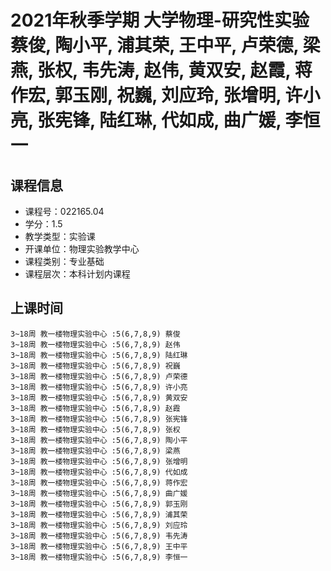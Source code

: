 # 2021年秋季学期 大学物理-研究性实验 蔡俊, 陶小平, 浦其荣, 王中平, 卢荣德, 梁燕, 张权, 韦先涛, 赵伟, 黄双安, 赵霞, 蒋作宏, 郭玉刚, 祝巍, 刘应玲, 张增明, 许小亮, 张宪锋, 陆红琳, 代如成, 曲广媛, 李恒一






## 课程信息

- 课程号：022165.04
- 学分：1.5
- 教学类型：实验课
- 开课单位：物理实验教学中心
- 课程类别：专业基础
- 课程层次：本科计划内课程

## 上课时间

```
3~18周 教一楼物理实验中心 :5(6,7,8,9) 蔡俊
3~18周 教一楼物理实验中心 :5(6,7,8,9) 赵伟
3~18周 教一楼物理实验中心 :5(6,7,8,9) 陆红琳
3~18周 教一楼物理实验中心 :5(6,7,8,9) 祝巍
3~18周 教一楼物理实验中心 :5(6,7,8,9) 卢荣德
3~18周 教一楼物理实验中心 :5(6,7,8,9) 许小亮
3~18周 教一楼物理实验中心 :5(6,7,8,9) 黄双安
3~18周 教一楼物理实验中心 :5(6,7,8,9) 赵霞
3~18周 教一楼物理实验中心 :5(6,7,8,9) 张宪锋
3~18周 教一楼物理实验中心 :5(6,7,8,9) 张权
3~18周 教一楼物理实验中心 :5(6,7,8,9) 陶小平
3~18周 教一楼物理实验中心 :5(6,7,8,9) 梁燕
3~18周 教一楼物理实验中心 :5(6,7,8,9) 张增明
3~18周 教一楼物理实验中心 :5(6,7,8,9) 代如成
3~18周 教一楼物理实验中心 :5(6,7,8,9) 蒋作宏
3~18周 教一楼物理实验中心 :5(6,7,8,9) 曲广媛
3~18周 教一楼物理实验中心 :5(6,7,8,9) 郭玉刚
3~18周 教一楼物理实验中心 :5(6,7,8,9) 浦其荣
3~18周 教一楼物理实验中心 :5(6,7,8,9) 刘应玲
3~18周 教一楼物理实验中心 :5(6,7,8,9) 韦先涛
3~18周 教一楼物理实验中心 :5(6,7,8,9) 王中平
3~18周 教一楼物理实验中心 :5(6,7,8,9) 李恒一
```

